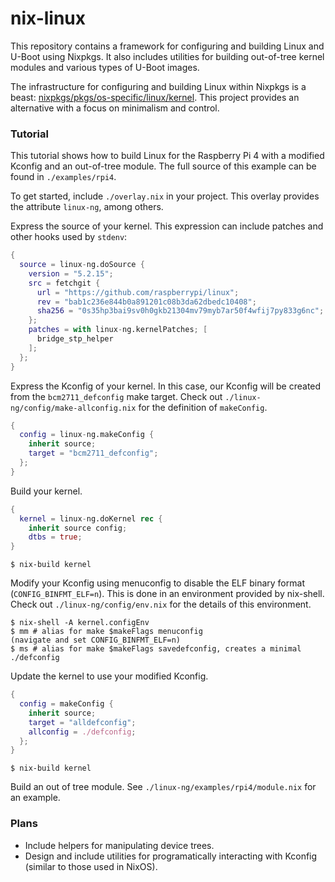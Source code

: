 # nix-linux

This repository contains a framework for configuring and building Linux and U-Boot using Nixpkgs.
It also includes utilities for building out-of-tree kernel modules and various types of U-Boot images.

The infrastructure for configuring and building Linux within Nixpkgs is a beast: [nixpkgs/pkgs/os-specific/linux/kernel](https://github.com/NixOS/nixpkgs/tree/e79d20c16e1bfc7b0d59f7ebca7b930dc529db63/pkgs/os-specific/linux/kernel).
This project provides an alternative with a focus on minimalism and control.

### Tutorial

This tutorial shows how to build Linux for the Raspberry Pi 4 with a modified Kconfig and an out-of-tree module.
The full source of this example can be found in `./examples/rpi4`.

To get started, include `./overlay.nix` in your project.
This overlay provides the attribute `linux-ng`, among others.

Express the source of your kernel.
This expression can include patches and other hooks used by `stdenv`:
```nix
{
  source = linux-ng.doSource {
    version = "5.2.15";
    src = fetchgit {
      url = "https://github.com/raspberrypi/linux";
      rev = "bab1c236e844b0a891201c08b3da62dbedc10408";
      sha256 = "0s35hp3bai9sv0h0gkb21304mv79myb7ar50f4wfij7py833g6nc";
    };
    patches = with linux-ng.kernelPatches; [
      bridge_stp_helper
    ];
  };
}
```
Express the Kconfig of your kernel.
In this case, our Kconfig will be created from the `bcm2711_defconfig` make target.
Check out `./linux-ng/config/make-allconfig.nix` for the definition of `makeConfig`.
```nix
{
  config = linux-ng.makeConfig {
    inherit source;
    target = "bcm2711_defconfig";
  };
}
```
Build your kernel.
```nix
{
  kernel = linux-ng.doKernel rec {
    inherit source config;
    dtbs = true;
}
```
```
$ nix-build kernel
```
Modify your Kconfig using menuconfig to disable the ELF binary format (`CONFIG_BINFMT_ELF=n`).
This is done in an environment provided by nix-shell.
Check out `./linux-ng/config/env.nix` for the details of this environment.
```
$ nix-shell -A kernel.configEnv
$ mm # alias for make $makeFlags menuconfig
(navigate and set CONFIG_BINFMT_ELF=n)
$ ms # alias for make $makeFlags savedefconfig, creates a minimal ./defconfig
```
Update the kernel to use your modified Kconfig.
```nix
{
  config = makeConfig {
    inherit source;
    target = "alldefconfig";
    allconfig = ./defconfig;
  };
}
```
```
$ nix-build kernel
```
Build an out of tree module.
See `./linux-ng/examples/rpi4/module.nix` for an example.

### Plans

- Include helpers for manipulating device trees.
- Design and include utilities for programatically interacting with Kconfig
  (similar to those used in NixOS).
